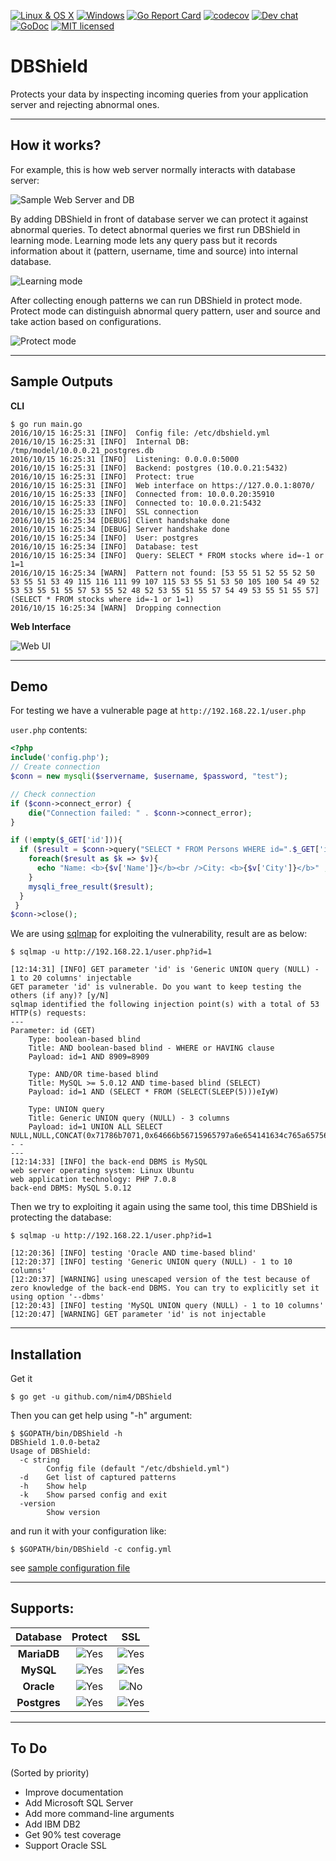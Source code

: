 [![Linux & OS X](https://travis-ci.org/nim4/DBShield.svg?branch=master "Linux & OS X")](https://travis-ci.org/nim4/DBShield)
[![Windows](https://ci.appveyor.com/api/projects/status/github/nim4/DBShield?branch=master&svg=true "Windows")](https://ci.appveyor.com/project/nim4/DBShield/branch/master)
[![Go Report Card](https://goreportcard.com/badge/github.com/nim4/DBShield)](https://goreportcard.com/report/github.com/nim4/DBShield)
[![codecov](https://codecov.io/gh/nim4/DBShield/branch/master/graph/badge.svg)](https://codecov.io/gh/nim4/DBShield)
[![Dev chat](https://img.shields.io/badge/gitter-chat-20cc20.svg "Dev chat")](https://gitter.im/DBShield/Lobby)
[![GoDoc](https://godoc.org/github.com/nim4/DBShield?status.svg)](https://godoc.org/github.com/nim4/DBShield)
[![MIT licensed](https://img.shields.io/badge/license-MIT-blue.svg)](https://raw.githubusercontent.com/nim4/DBShield/master/LICENSE)
# DBShield

Protects your data by inspecting incoming queries from your application server and rejecting abnormal ones.


---
## How it works?

For example, this is how web server normally interacts with database server:

![Sample Web Server and DB](https://raw.githubusercontent.com/nim4/DBShield/master/misc/how_01.png)

By adding DBShield in front of database server we can protect it against abnormal queries. To detect abnormal queries we first run DBShield in learning mode. Learning mode lets any query pass but it records information about it (pattern, username, time and source) into internal database.

![Learning mode](https://raw.githubusercontent.com/nim4/DBShield/master/misc/how_02.png)


After collecting enough patterns we can run DBShield in protect mode. Protect mode can distinguish abnormal query pattern, user and source and take action based on configurations.

![Protect mode](https://raw.githubusercontent.com/nim4/DBShield/master/misc/how_03.png)

---

## Sample Outputs

**CLI**

```
$ go run main.go
2016/10/15 16:25:31 [INFO]  Config file: /etc/dbshield.yml
2016/10/15 16:25:31 [INFO]  Internal DB: /tmp/model/10.0.0.21_postgres.db
2016/10/15 16:25:31 [INFO]  Listening: 0.0.0.0:5000
2016/10/15 16:25:31 [INFO]  Backend: postgres (10.0.0.21:5432)
2016/10/15 16:25:31 [INFO]  Protect: true
2016/10/15 16:25:31 [INFO]  Web interface on https://127.0.0.1:8070/
2016/10/15 16:25:33 [INFO]  Connected from: 10.0.0.20:35910
2016/10/15 16:25:33 [INFO]  Connected to: 10.0.0.21:5432
2016/10/15 16:25:33 [INFO]  SSL connection
2016/10/15 16:25:34 [DEBUG] Client handshake done
2016/10/15 16:25:34 [DEBUG] Server handshake done
2016/10/15 16:25:34 [INFO]  User: postgres
2016/10/15 16:25:34 [INFO]  Database: test
2016/10/15 16:25:34 [INFO]  Query: SELECT * FROM stocks where id=-1 or 1=1
2016/10/15 16:25:34 [WARN]  Pattern not found: [53 55 51 52 55 52 50 53 55 51 53 49 115 116 111 99 107 115 53 55 51 53 50 105 100 54 49 52 53 53 55 51 55 57 53 55 52 48 52 53 55 51 55 57 54 49 53 55 51 55 57] (SELECT * FROM stocks where id=-1 or 1=1)
2016/10/15 16:25:34 [WARN]  Dropping connection
```


**Web Interface**

![Web UI](https://raw.githubusercontent.com/nim4/DBShield/master/misc/graph.png)

---
## Demo

For testing we have a vulnerable page at `http://192.168.22.1/user.php`

`user.php` contents:
```php
<?php
include('config.php');
// Create connection
$conn = new mysqli($servername, $username, $password, "test");

// Check connection
if ($conn->connect_error) {
    die("Connection failed: " . $conn->connect_error);
}

if (!empty($_GET['id'])){
  if ($result = $conn->query("SELECT * FROM Persons WHERE id=".$_GET['id'])) {
    foreach($result as $k => $v){
      echo "Name: <b>{$v['Name']}</b><br />City: <b>{$v['City']}</b>" ;
    }
    mysqli_free_result($result);
  }
 }
$conn->close();
```

We are using [sqlmap](https://github.com/sqlmapproject/sqlmap) for exploiting the vulnerability, result are as below:

```
$ sqlmap -u http://192.168.22.1/user.php?id=1
```
```
[12:14:31] [INFO] GET parameter 'id' is 'Generic UNION query (NULL) - 1 to 20 columns' injectable
GET parameter 'id' is vulnerable. Do you want to keep testing the others (if any)? [y/N]
sqlmap identified the following injection point(s) with a total of 53 HTTP(s) requests:
---
Parameter: id (GET)
    Type: boolean-based blind
    Title: AND boolean-based blind - WHERE or HAVING clause
    Payload: id=1 AND 8909=8909

    Type: AND/OR time-based blind
    Title: MySQL >= 5.0.12 AND time-based blind (SELECT)
    Payload: id=1 AND (SELECT * FROM (SELECT(SLEEP(5)))eIyW)

    Type: UNION query
    Title: Generic UNION query (NULL) - 3 columns
    Payload: id=1 UNION ALL SELECT NULL,NULL,CONCAT(0x71786b7071,0x64666b56715965797a6e654141634c765a6575674b79686461476c5556766671584f74486c5a5a58,0x717a717a71)-- -
---
[12:14:33] [INFO] the back-end DBMS is MySQL
web server operating system: Linux Ubuntu
web application technology: PHP 7.0.8
back-end DBMS: MySQL 5.0.12
```

Then we try to exploiting it again using the same tool, this time DBShield is protecting the database:

```
$ sqlmap -u http://192.168.22.1/user.php?id=1
```

```
[12:20:36] [INFO] testing 'Oracle AND time-based blind'
[12:20:37] [INFO] testing 'Generic UNION query (NULL) - 1 to 10 columns'
[12:20:37] [WARNING] using unescaped version of the test because of zero knowledge of the back-end DBMS. You can try to explicitly set it using option '--dbms'
[12:20:43] [INFO] testing 'MySQL UNION query (NULL) - 1 to 10 columns'
[12:20:47] [WARNING] GET parameter 'id' is not injectable
```
---
## Installation

Get it
```
$ go get -u github.com/nim4/DBShield
```

Then you can get help using "-h" argument:
```
$ $GOPATH/bin/DBShield -h
DBShield 1.0.0-beta2
Usage of DBShield:
  -c string
    	Config file (default "/etc/dbshield.yml")
  -d	Get list of captured patterns
  -h	Show help
  -k	Show parsed config and exit
  -version
    	Show version

```

and run it with your configuration like:
```
$ $GOPATH/bin/DBShield -c config.yml
```
see [sample configuration  file](https://github.com/nim4/DBShield/blob/master/conf/dbshield.yml)

---
## Supports:

| Database     | Protect | SSL |
|:------------:|:-------:|:---:|
| **MariaDB**  | ![Yes][YesImg] | ![Yes][YesImg] |
| **MySQL**    | ![Yes][YesImg] | ![Yes][YesImg] |
| **Oracle**   | ![Yes][YesImg] | ![No][NoImg]  |
| **Postgres** | ![Yes][YesImg] | ![Yes][YesImg] |

---
## To Do

(Sorted by priority)

 - Improve documentation
 - Add Microsoft SQL Server
 - Add more command-line arguments
 - Add IBM DB2
 - Get 90% test coverage
 - Support Oracle SSL

 [YesImg]: https://raw.githubusercontent.com/nim4/DBShield/master/misc/yes.png
 [NoImg]: https://raw.githubusercontent.com/nim4/DBShield/master/misc/no.png
